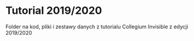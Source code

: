 # Tutorial 2019/2020
 Folder na kod, pliki i zestawy danych z tutorialu Collegium Invisible z edycji 2019/2020
